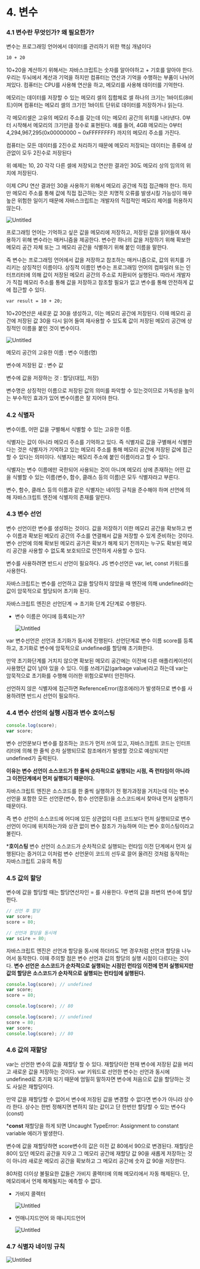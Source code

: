 # 4. 변수

### 4.1 변수란 무엇인가? 왜 필요한가?

변수는 프로그래밍 언어에서 데이터를 관리하기 위한 핵심 개념이다

```html
10 + 20
```

10+20을 계산하기 위해서는 자바스크립트는 숫자를 알아야하고 + 기호를 알아야 한다. 우리는 두뇌에서 계산과 기억을 하지만 컴퓨터는 연산과 기억을 수행하는 부품이 나뉘어져있다. 컴퓨터는 CPU를 사용해 연산을 하고, 메모리를 사용해 데이터를 기억한다.

메모리는 데이터를 저장할 수 있는 메모리 셀의 집합체로 셀 하나의 크기는 1바이트(8비트)이며 컴퓨터는 메모리 셀의 크기인 1바이트 단위로 데이터를 저장하거나 읽는다.

각 메모리셀은 고유의 메모리 주소를 갖는데 이는 메모리 공간의 위치를 나타낸다. 0부터 시작해서 메모리의 크기만큼 정수로 표현된다. 예를 들어, 4GB 메모리는 0부터 4,294,967,295(0x00000000 ~ 0xFFFFFFFF) 까지의 메모리 주소를 가진다.

컴퓨터는 모든 데이터를 2진수로 처리하기 때문에 메모리 저장되는 데이터는 종류에 상관없이 모두 2진수로 저장된다

위 예제는 10, 20 각각 다른 셀에 저장되고 연산한 결과인 30도 메모리 상의 임의의 위치에 저장된다. 

이제 CPU 연산 결과인 30을 사용하기 위해서 메모리 공간에 직접 접근해야 한다. 하지만 메모리 주소를 통해 값에 직접 접근하는 것은 치명적 오류를 발생시킬 가능성이 매우 높은 위험한 일이기 때문에 자바스크립트는 개발자의 직접적인 메모리 제어를 허용하지 않는다. 

![Untitled](assets/4-6.png)

프로그래밍 언어는 기억하고 싶은 값을 메모리에 저장하고, 저장된 값을 읽어들여 재사용하기 위해 변수라는 매커니즘을 제공한다. 변수란 하나의 값을 저장하기 위해 확보한 메모리 공간 자체 또는 그 메모리 공간을 식별하기 위해 붙인 이름을 말한다.

즉 변수는 프로그래밍 언어에서 값을 저장하고 참조하는 매커니즘으로, 값의 위치를 가리키는 상징적인 이름이다. 상징적 이름인 변수는 프로그래밍 언어의 컴파일러 또는 인터프리터에 의해 값이 저장된 메모리 공간의 주소로 치환되어 실행된다. 따라서 개발자가 직접 메모리 주소를 통해 값을 저장하고  참조할 필요가 없고 변수를 통해 안전하게 값에 접근할 수 있다.

```html
var result = 10 + 20;
```

10+20연산은 새로운 값 30을 생성하고, 이는 메모리 공간에 저장된다. 이때 메모리 공간에 저장된 값 30을 다시 읽어 들여 재사용할 수 있도록 값이 저장된 메모리 공간에 상징적인 이름을 붙인 것이 변수이다.

![Untitled](assets/4-1.png)

메모리 공간의 고유한 이름 : 변수 이름(명)

변수에 저장된 값 : 변수 값

변수에 값을 저장하는 것 : 할당(대입, 저장)

변수명은 상징적인 이름으로 저장된 값의 의미를 파악할 수 있는것이므로 가독성을 높이는 부수적인 효과가 있어 변수이름은 잘 지어야 한다.

### 4.2 식별자

변수이름, 어떤 값을 구별해서 식별할 수 있는 고유한 이름.

식별자는 값이 아니라 메모리 주소를 기억하고 있다. 즉 식별자로 값을 구별해서 식별한다는 것은 식별자가 기억하고 있는 메모리 주소를 통해 메모리 공간에 저장된 값에 접근할 수 있다는 의미이다. 식별자는 메모리 주소에 붙인 이름이라고 할 수 있다.

식별자는 변수 이름에만 국한되어 사용되는 것이 아니며 메모리 상에 존재하는 어떤 값을 식별할 수 있는 이름(변수, 함수, 클래스 등의 이름)은 모두 식별자라고 부른다.

변수, 함수, 클래스 등의 이름과 같은 식별자는 네이밍 규칙을 준수해야 하며 선언에 의해 자바스크립트 엔진에 식별자의 존재를 알린다.

### 4.3 변수 선언

변수 선언이란 변수를 생성하는 것이다. 값을 저장하기 이한 메모리 공간을 확보하고 변수 이름과 확보된 메모리 공간의 주소를 연결해서 값을 저장할 수 있게 준비하는 것이다. 변수 선언에 의해 확보된 메모리 공가은 확보가 해제 되기 전까지는 누구도 확보된 메모리 공간을 사용할 수 없도록 보호되므로 안전하게 사용할 수 있다.

변수를 사용하려면 반드시 선언이 필요하다. JS 변수선언은 var, let, const 키워드를 사용한다.

자바스크립트는 변수를 선언하고 값을 할당하지 않았을 때 엔진에 의해 undefined라는 값이 암묵적으로 할당되어 초기화 된다.

자바스크립트 엔진은 선언단계 → 초기화 단계 2단계로 수행된다.

- 변수 이름은 어디에 등록되는가?
  
    ![Untitled](assets/4-2.png)
    

var 변수선언은 선언과 초기화가 동시에 진행된다. 선언단계로 변수 이름 score를 등록하고, 초기화로 변수에 암묵적으로 undefined를 할당해 초기화한다.

만약 초기화단계를 거치지 않으면 확보된 메모리 공간에는 이전에 다른 애플리케이션이 사용했던 값이 남아 있을 수 있다. 이를 쓰레기값(garbage value)라고 하는데 var는 암묵적으로 초기화를 수행해 이러한 위험으로부터 안전하다.

선언하지 않은 식별자에 접근하면 ReferenceError(참조에러)가 발생하므로 변수를 사용하려면 반드시 선언이 필요하다.

### 4.4 변수 선언의 실행 시점과 변수 호이스팅

```jsx
console.log(score);
var score;
```

변수 선언문보다 변수를 참조하는 코드가 먼저 쓰여 있고, 자바스크립트 코드는 인터프리터에 의해 한 줄씩 순차 실행되므로 참조에러가 발생할 것으로 예상되지만 undefined가 출력된다.

**이유는 변수 선언이 소스코드가 한 줄씩 순차적으로 실행되는 시점, 즉 런타임이 아니라 그 이전단계에서 먼저 실행되기 때문이다.**

자바스크립트 엔진은 소스코드를 한 줄씩 실행하기 전 평가과정을 거치는데 이는 변수 선언을 포함한 모든 선언문(변수, 함수 선언문등)을 소스코드에서 찾아내 먼저 실행하기 때문이다.

즉 변수 선언이 소스코드에 어디에 있든 상관없이 다른 코드보다 먼저 실행되므로 변수 선언이 어디에 위치하는가와 상관 없이 변수 참조가 가능하며 이는 변수 호이스팅이라고 불린다. 

***호이스팅** 변수 선언이 소스코드가 순차적으로 실행되는 런타임 이전 단계에서 먼저 실행된다는 증거이고 이처럼 변수 선언문이 코드의 선두로 끌어 올려진 것처럼 동작하는 자바스크립트 고유의 특징

### 4.5 값의 할당

변수에 값을 할당할 때는 할당연산자인 = 를 사용한다. 우변의 값을 좌변의 변수에 할당한다.

```jsx
// 선언 후 할당
var score;
score = 80;

// 선언과 할당을 동시에
var scire = 80;
```

자바스크립트 엔진은 선언과 할당을 동시에 하더라도 1번 경우처럼 선언과 할당을 나누어서 동작한다. 이때 주의할 점은 변수 선언과 값의 할당의 실행 시점이 다르다는 것이다. **변수 선언은 소스코드가 순차적으로 실행되는 시점인 런타임 이전에 먼저 실행되지만 값의 할당은 소스코드가 순차적으로 실행되는 런타임에 실행된다.**

```jsx
console.log(score); // undefined
var score;
score = 80;

console.log(score); // 80
```

```jsx
console.log(score); // undefined
score = 80;
var score;
console.log(score); // 80
```

### 4.6 값의 재할당

var는 선언한 변수의 값을 재할당 할 수 있다. 재할당이란 현재 변수에 저장된 값을 버리고 새로운  값을 저장하는 것이다. var 키워드로 선언한 변수는 선언과 동시에 undefined로 초기화 되기 때문에 엄밀히 말하자면 변수에 처음으로 값을 할당하는 것도 사실은 재할당이다.

만약 값을 재할당할 수 없어서 변수에 저장된 값을 변경할 수 없다면 변수가 아니라 상수라  한다. 상수는 한번 정해지면 변하지 않는 값이고 단 한번만 할당할 수 있는 변수다(const)

***const** 재할당을 하게 되면 Uncaught TypeError: Assignment to constant variable 에러가 발생한다.

변수에 값을 재할당하면 score변수의 값은 이전 값 80에서 90으로 변경된다. 재할당은 80이 있던 메모리 공간을 지우고 그 메모리 공간에 재할당 값 90을 새롭게 저장하는 것이 아니라 새로운 메모리 공간을 확보하고 그 메모리 공간에 숫자 값 90을 저장한다.

80처럼 더이상 불필요한 값들은 가비지 콜렉터에 의해 메모리에서 자동 해제된다. 단, 메모리에서 언제 해제될지는 예측할 수 없다.

- 가비지 콜렉터
  
    ![Untitled](assets/4-3.png)
    
- 언매니지드언어 와 매니지드언어
  
    ![Untitled](assets/4-4.png)
    

### 4.7 식별자 네이밍 규칙

![Untitled](assets/4-5.png)
